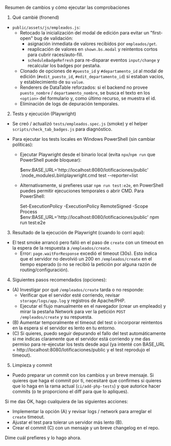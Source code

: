 Resumen de cambios y cómo ejecutar las comprobaciones

1) Qué cambié (fronend)
- `public/assets/js/empleados.js`:
  - Retocado la inicialización del modal de edición para evitar un "first-open" bug de validación:
    - asignación inmediata de valores recibidos por `empleados/get`.
    - reaplicación de valores en `shown.bs.modal` y reintentos cortos para cubrir races/auto-fill.
    - `scheduleBadgeRefresh` para re-disparar eventos `input/change` y recalcular los badges por pestaña.
  - Clonado de opciones de `#puesto_id` y `#departamento_id` al modal de edición (`#edit_puesto_id`, `#edit_departamento_id`) si estaban vacíos, y establecimiento de su `value`.
  - Renderers de DataTable reforzados: si el backend no provee `puesto_nombre` / `departamento_nombre`, se busca el texto en los `<option>` del formulario y, como último recurso, se muestra el id.
  - Eliminación de logs de depuración temporales.

2) Tests y ejecución (Playwright)
- Se creó / actualizó `tests/empleados.spec.js` (smoke) y el helper `scripts/check_tab_badges.js` para diagnóstico.
- Para ejecutar los tests locales en Windows PowerShell (sin cambiar políticas):

  - Ejecutar Playwright desde el binario local (evita `npx`/`npm run` que PowerShell puede bloquear):

    $env:BASE_URL='http://localhost:8080/lotificaciones/public'
    .\\node_modules\\.bin\\playwright.cmd test --reporter=list

  - Alternativamente, si prefieres usar `npm run test:e2e`, en PowerShell puedes permitir ejecuciones temporales o abrir CMD. Para PowerShell:

    Set-ExecutionPolicy -ExecutionPolicy RemoteSigned -Scope Process
    $env:BASE_URL='http://localhost:8080/lotificaciones/public'
    npm run test:e2e

3) Resultado de la ejecución de Playwright (cuando lo corrí aquí):
- El test smoke arrancó pero falló en el paso de `create` con un timeout en la espera de la respuesta a `/empleados/create`.
  - Error: `page.waitForResponse` excedió el timeout (30s). Esto indica que el servidor no devolvió un 200 en `/empleados/create` en el tiempo esperado (o no se recibió la petición por alguna razón de routing/configuración).

4) Siguientes pasos recomendados (opciones):
- (A) Investigar por qué `/empleados/create` tarda o no responde:
  - Verificar que el servidor esté corriendo, revisar `storage/logs/app.log` y registros de Apache/PHP.
  - Ejecutar el flujo manualmente en el navegador (crear un empleado) y mirar la pestaña Network para ver la petición `POST /empleados/create` y su respuesta.
- (B) Aumentar temporalmente el timeout del test o incorporar reintentos en la espera si el servidor es lento en tu entorno.
- (C) Si quieres, puedo seguir depurando el fallo del test automáticamente si me indicas claramente que el servidor está corriendo y me das permiso para re-ejecutar los tests desde aquí (ya intenté con BASE_URL = http://localhost:8080/lotificaciones/public y el test reprodujo el timeout).

5) Limpieza y commit
- Puedo preparar un commit con los cambios y un breve mensaje. Si quieres que haga el commit por ti, necesitaré que confirmes si quieres que lo haga en la rama actual (`ci/add-php-tests`) y que autorice hacer commits (o te proporciono el diff para que lo apliques).

Si me das OK, hago cualquiera de las siguientes acciones:
- Implementar la opción (A) y revisar logs / network para arreglar el `create` timeout.
- Ajustar el test para tolerar un servidor más lento (B).
- Crear el commit (C) con un mensaje y un breve changelog en el repo.

Dime cuál prefieres y lo hago ahora.